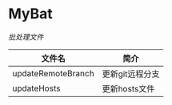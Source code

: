 # MyBat

*批处理文件*

| 文件名 | 简介 |
|--|--|
| updateRemoteBranch | 更新git远程分支 |
| updateHosts | 更新hosts文件 |

